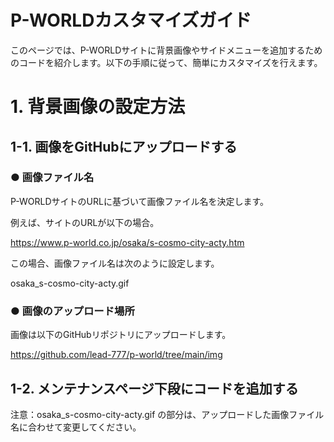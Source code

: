 # P-WORLDカスタマイズガイド
このページでは、P-WORLDサイトに背景画像やサイドメニューを追加するためのコードを紹介します。以下の手順に従って、簡単にカスタマイズを行えます。

# 1. 背景画像の設定方法
## 1-1. 画像をGitHubにアップロードする
### ● 画像ファイル名
P-WORLDサイトのURLに基づいて画像ファイル名を決定します。

例えば、サイトのURLが以下の場合。

https://www.p-world.co.jp/osaka/s-cosmo-city-acty.htm

この場合、画像ファイル名は次のように設定します。

osaka_s-cosmo-city-acty.gif

### ● 画像のアップロード場所
画像は以下のGitHubリポジトリにアップロードします。

https://github.com/lead-777/p-world/tree/main/img


## 1-2. メンテナンスページ下段にコードを追加する
<script src="https://lead-777.github.io/p-world/js/background.js"></script>
<div class="background" style="background-image: url('https://lead-777.github.io/p-world/img/osaka_s-cosmo-city-acty.gif');"></div>

注意：osaka_s-cosmo-city-acty.gif の部分は、アップロードした画像ファイル名に合わせて変更してください。
